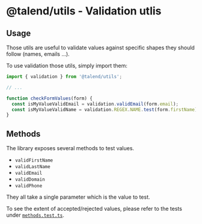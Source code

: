 # @talend/utils - Validation utlis

## Usage

Those utils are useful to validate values against specific shapes they should follow (names, emails ...).

To use validation those utils, simply import them:

```javascript
import { validation } from '@talend/utils';

// ...

function checkFormValues(form) {
  const isMyValueValidEmail = validation.validEmail(form.email);
  const isMyValueValidName = validation.REGEX.NAME.test(form.firstName);
}
```

## Methods

The library exposes several methods to test values.

- `validFirstName`
- `validLastName`
- `validEmail`
- `validDomain`
- `validPhone`

They all take a single parameter which is the value to test.

To see the extent of accepted/rejected values, please refer to the tests under [`methods.test.ts`](./methods.test.ts).
